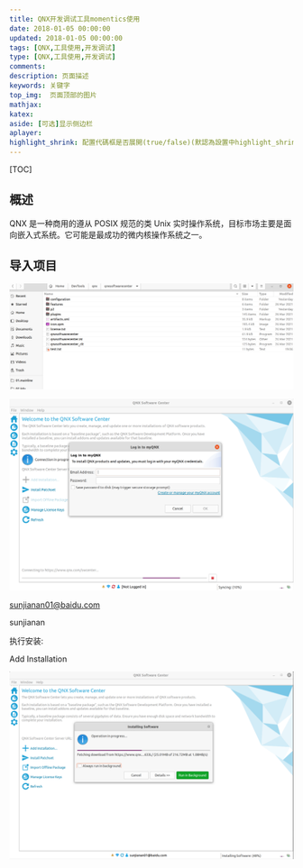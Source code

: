 ```yaml
---
title: QNX开发调试工具momentics使用
date: 2018-01-05 00:00:00
updated: 2018-01-05 00:00:00
tags: [QNX,工具使用,开发调试]
type: [QNX,工具使用,开发调试]
comments:
description: 页面描述
keywords: 关键字
top_img:  页面顶部的图片
mathjax:
katex:
aside: [可选]显示侧边栏
aplayer:
highlight_shrink: 配置代碼框是否展開(true/false)(默認為設置中highlight_shrink的配置)
---
```


[TOC]



## 概述

QNX 是一种商用的遵从 POSIX 规范的类 Unix 实时操作系统，目标市场主要是面向嵌入式系统。它可能是最成功的微内核操作系统之一。





## 导入项目







![image-20221228190741281](images/06.QNX%E5%BC%80%E5%8F%91%E8%B0%83%E8%AF%95%E5%B7%A5%E5%85%B7momentics%E5%AE%89%E8%A3%85/image-20221228190741281.png)





![image-20221228190806995](images/06.QNX%E5%BC%80%E5%8F%91%E8%B0%83%E8%AF%95%E5%B7%A5%E5%85%B7momentics%E5%AE%89%E8%A3%85/image-20221228190806995.png)





sunjianan01@baidu.com

sunjianan



执行安装:

Add Installation



![image-20221228191415092](images/06.QNX%E5%BC%80%E5%8F%91%E8%B0%83%E8%AF%95%E5%B7%A5%E5%85%B7momentics%E5%AE%89%E8%A3%85/image-20221228191415092.png)